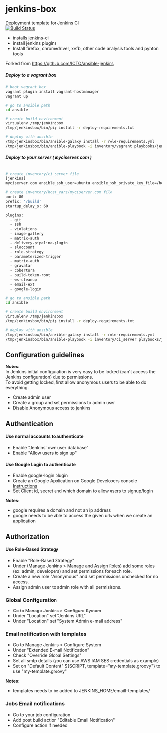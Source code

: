 jenkins-box 
===========
Deployment template for Jenkins CI  
[![Build Status](https://travis-ci.org/salvadormrf/jenkins-box.svg?branch=master)](https://travis-ci.org/salvadormrf/jenkins-box)  

- installs jenkins-ci
- install jenkins plugins
- Install firefox, chromedriver, xvfb, other code analysis tools and pyhton tools

Forked from https://github.com/ICTO/ansible-jenkins


##### Deploy to a vagrant box

```bash
# boot vagrant box
vagrant plugin install vagrant-hostmanager
vagrant up

# go to ansible path
cd ansible

# create build environment
virtualenv /tmp/jenkinsbox
/tmp/jenkinsbox/bin/pip install -r deploy-requirements.txt

# deploy with ansible
/tmp/jenkinsbox/bin/ansible-galaxy install -r role-requirements.yml
/tmp/jenkinsbox/bin/ansible-playbook -i inventory/vagrant playbooks/jenkins.yml -vvvv
```


##### Deploy to your server ( myciserver.com )
```bash

# create inventory/ci_server file
[jenkins]
myciserver.com ansible_ssh_user=ubuntu ansible_ssh_private_key_file=/home/me/key.pem

# create inventory/host_vars/myciserver.com file
port: 80
prefix: '/build'
startup_delay_s: 60

plugins:
  - git
  - ssh
  - violations
  - image-gallery
  - matrix-auth
  - delivery-pipeline-plugin
  - sloccount
  - role-strategy
  - parameterized-trigger
  - matrix-auth
  - gravatar
  - cobertura
  - build-token-root
  - ws-cleanup
  - email-ext
  - google-login

# go to ansible path
cd ansible

# create build environment
virtualenv /tmp/jenkinsbox
/tmp/jenkinsbox/bin/pip install -r deploy-requirements.txt

# deploy with ansible
/tmp/jenkinsbox/bin/ansible-galaxy install -r role-requirements.yml
/tmp/jenkinsbox/bin/ansible-playbook -i inventory/ci_server playbooks/jenkins.yml -vvvv
```


## Configuration guidelines
**Notes:**   
In Jenkins initial configuration is very easy to be locked (can't access the Jenkins configuration) due to permissions.  
To avoid getting locked, first allow anonymous users to be able to do everything.
- Create admin user
- Create a group and set permissions to admin user
- Disable Anonymous access to jenkins

## Authentication
#### Use normal accounts to authenticate
- Enable "Jenkins’ own user database"
- Enable "Allow users to sign up"

#### Use Google Login to authenticate
- Enable google-login plugin
- Create an Google Application on Google Developers console [Instructions](https://wiki.jenkins-ci.org/display/JENKINS/Google+Login+Plugin)
- Set Client id, secret and which domain to allow users to signup/login
 
**Notes:** 
- google requires a domain and not an ip address  
- google needs to be able to access the given urls when we create an application  


## Authorization
#### Use Role-Based Strategy
- Enable "Role-Based Strategy"
- Under (Manage Jenkins > Manage and Assign Roles) add some roles (ex: admin, developers) and set permissions for each role.
- Create a new role "Anonymous" and set permissions unchecked for no access.
- Assign admin user to admin role with all permisisons.


### Global Configuration
- Go to Manage Jenkins > Configure System
- Under "Location" set "Jenkins URL"
- Under "Location" set "System Admin e-mail address"

### Email notification with templates
- Go to Manage Jenkins > Configure System
- Under "Extended E-mail Notification"
- Check "Override Global Settings"
- Set all smtp details (you can use AWS IAM SES credentials as example)
- Set on "Default Content" ${SCRIPT, template="my-template.groovy"} to use "my-template.groovy"


**Notes:** 
- templates needs to be added to JENKINS_HOME/emaill-templates/


### Jobs Email notifications
- Go to your job configuration
- Add post build action "Editable Email Notification"
- Configure action if needed
